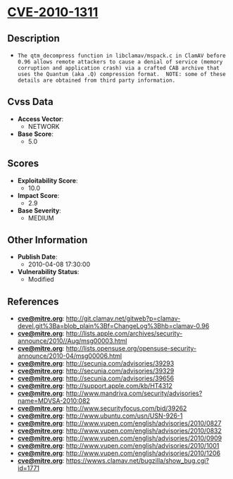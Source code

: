 
# [CVE-2010-1311](https://cve.mitre.org/cgi-bin/cvename.cgi?name=CVE-2010-1311)

## Description

- `The qtm_decompress function in libclamav/mspack.c in ClamAV before 0.96 allows remote attackers to cause a denial of service (memory corruption and application crash) via a crafted CAB archive that uses the Quantum (aka .Q) compression format.  NOTE: some of these details are obtained from third party information.`

## Cvss Data

- **Access Vector**:
  - NETWORK
- **Base Score**:
  - 5.0

## Scores

- **Exploitability Score**:
  - 10.0
- **Impact Score**:
  - 2.9
- **Base Severity**:
  - MEDIUM

## Other Information

- **Publish Date**:
  - 2010-04-08 17:30:00
- **Vulnerability Status**:
  - Modified

## References

- **cve@mitre.org**: http://git.clamav.net/gitweb?p=clamav-devel.git%3Ba=blob_plain%3Bf=ChangeLog%3Bhb=clamav-0.96
- **cve@mitre.org**: http://lists.apple.com/archives/security-announce/2010//Aug/msg00003.html
- **cve@mitre.org**: http://lists.opensuse.org/opensuse-security-announce/2010-04/msg00006.html
- **cve@mitre.org**: http://secunia.com/advisories/39293
- **cve@mitre.org**: http://secunia.com/advisories/39329
- **cve@mitre.org**: http://secunia.com/advisories/39656
- **cve@mitre.org**: http://support.apple.com/kb/HT4312
- **cve@mitre.org**: http://www.mandriva.com/security/advisories?name=MDVSA-2010:082
- **cve@mitre.org**: http://www.securityfocus.com/bid/39262
- **cve@mitre.org**: http://www.ubuntu.com/usn/USN-926-1
- **cve@mitre.org**: http://www.vupen.com/english/advisories/2010/0827
- **cve@mitre.org**: http://www.vupen.com/english/advisories/2010/0832
- **cve@mitre.org**: http://www.vupen.com/english/advisories/2010/0909
- **cve@mitre.org**: http://www.vupen.com/english/advisories/2010/1001
- **cve@mitre.org**: http://www.vupen.com/english/advisories/2010/1206
- **cve@mitre.org**: https://wwws.clamav.net/bugzilla/show_bug.cgi?id=1771
